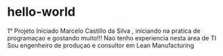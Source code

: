 # hello-world
1° Projeto Iniciado
Marcelo Castillo da Silva , iniciando na pratica de programaçao e gostando muito!!!
Nao tenho experiencia nesta area de TI
Sou engenheiro de produçao e consultor em Lean Manufacturing
